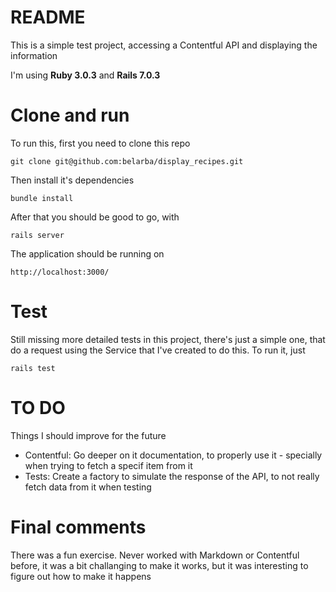 # README

This is a simple test project, accessing a Contentful API and displaying the information

I'm using **Ruby 3.0.3** and **Rails 7.0.3**

# Clone and run 

To run this, first you need to clone this repo
```
git clone git@github.com:belarba/display_recipes.git
```

Then install it's dependencies
```
bundle install
```

After that you should be good to go, with
```
rails server
```

The application should be running on
```
http://localhost:3000/
```

# Test

Still missing more detailed tests in this project, there's just a simple one, that do a request using the Service that I've created to do this.
To run it, just
```
rails test
```

# TO DO

Things I should improve for the future

- Contentful: Go deeper on it documentation, to properly use it - specially when trying to fetch a specif item from it
- Tests: Create a factory to simulate the response of the API, to not really fetch data from it when testing

# Final comments

There was a fun exercise.
Never worked with Markdown or Contentful before, it was a bit challanging to make it works, but it was interesting to figure out how to make it happens


